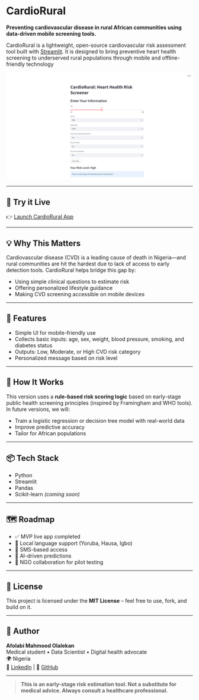 # CardioRural

**Preventing cardiovascular disease in rural African communities using data-driven mobile screening tools.**

CardioRural is a lightweight, open-source cardiovascular risk assessment tool built with [Streamlit](https://streamlit.io/). It is designed to bring preventive heart health screening to underserved rural populations through mobile and offline-friendly technology

![CardioRural Screenshot](https://github.com/AFB-M/cardiorural-app/blob/main/Screenshot.PNG?raw=true)

---

## 🚀 Try it Live

👉 [Launch CardioRural App](https://cardiorural-app-7vwrrh.streamlit.app/)

---

## 💡 Why This Matters

Cardiovascular disease (CVD) is a leading cause of death in Nigeria—and rural communities are hit the hardest due to lack of access to early detection tools. CardioRural helps bridge this gap by:

- Using simple clinical questions to estimate risk
- Offering personalized lifestyle guidance
- Making CVD screening accessible on mobile devices

---

## 🔧 Features

- Simple UI for mobile-friendly use
- Collects basic inputs: age, sex, weight, blood pressure, smoking, and diabetes status
- Outputs: Low, Moderate, or High CVD risk category
- Personalized message based on risk level

---

## 🧪 How It Works

This version uses a **rule-based risk scoring logic** based on early-stage public health screening principles (inspired by Framingham and WHO tools). In future versions, we will:

- Train a logistic regression or decision tree model with real-world data
- Improve predictive accuracy
- Tailor for African populations

---

## 📦 Tech Stack

- Python
- Streamlit
- Pandas
- Scikit-learn *(coming soon)*

---

## 🗺️ Roadmap

- ✅ MVP live app completed
- 🔲 Local language support (Yoruba, Hausa, Igbo)
- 🔲 SMS-based access
- 🔲 AI-driven predictions
- 🔲 NGO collaboration for pilot testing

---

## 📜 License

This project is licensed under the **MIT License** – feel free to use, fork, and build on it.

---

## 👤 Author

**Afolabi Mahmood Olalekan**  
Medical student • Data Scientist • Digital health advocate  
🌍 Nigeria  
🔗 [LinkedIn](https://www.linkedin.com/in/afolabi-mahmood-olalekan/) | 🔗 [GitHub](https://github.com/AFB-M)

---

> **This is an early-stage risk estimation tool. Not a substitute for medical advice. Always consult a healthcare professional.**

